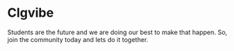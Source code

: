 # Clgvibe
Students are the future and we are doing our best to make that happen. So, join the community today and lets do it together.
